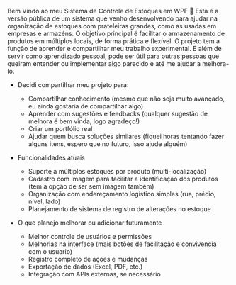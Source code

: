 Bem Vindo ao meu Sistema de Controle de Estoques em WPF 🙂
Esta é a versão pública de um sistema que venho desenvolvendo para ajudar na organização de estoques com prateleiras grandes, como as usadas em empresas e armazéns.
O objetivo principal é facilitar o armazenamento de produtos em múltiplos locais, de forma prática e flexível.
O projeto tem a função de aprender e compartilhar meu trabalho experimental. 
E além de servir como aprendizado pessoal, pode ser útil para outras pessoas que queiram entender ou implementar algo parecido e até me ajudar a melhora-lo.

- Decidi compartilhar meu projeto para:
  - Compartilhar conhecimento (mesmo que não seja muito avançado, eu ainda gostaria de compartilhar algo)
  - Aprender com sugestões e feedbacks (qualquer sugestão de melhora é bem vinda, logo agradeço!)
  - Criar um portfólio real
  - Ajudar quem busca soluções similares (fiquei horas tentando fazer alguns itens, espero que no futuro, isso ajude alguém)

- Funcionalidades atuais
  - Suporte a múltiplos estoques por produto (multi-localização)
  - Cadastro com imagem para facilitar a identificação dos produtos (tem a opção de ser sem imagem também)
  - Organização com endereçamento logístico simples (rua, prédio, nível, lado)
  - Planejamento de sistema de registro de alterações no estoque

- O que planejo melhorar ou adicionar futuramente
  - Melhor controle de usuários e permissões
  - Melhorias na interface (mais botões de facilitação e convivencia com o usuario)
  - Registro completo de ações e mudanças
  - Exportação de dados (Excel, PDF, etc.)
  - Integração com APIs externas, se necessário

